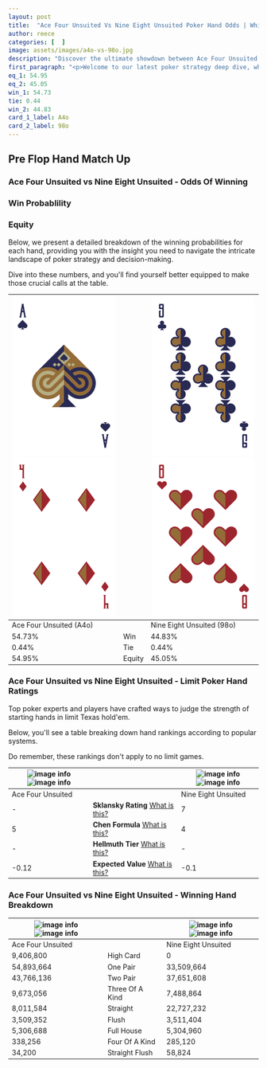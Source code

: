 ```yaml
---
layout: post
title:  "Ace Four Unsuited Vs Nine Eight Unsuited Poker Hand Odds | Which Is The Better Hand In Poker? A Complete Guide"
author: reece
categories: [  ]
image: assets/images/a4o-vs-98o.jpg
description: "Discover the ultimate showdown between Ace Four Unsuited and Nine Eight Unsuited in poker! Uncover the odds, strategies, and scenarios where one hand triumphs over the other. Get ready to up your poker game with this thrilling analysis."
first_paragraph: "<p>Welcome to our latest poker strategy deep dive, where we're pitting two distinct hands against each other in a high-stakes showdown: Ace Four Unsuited vs Nine Eight Unsuited.</p><p>In the dynamic world of poker, every decision counts, and knowing which hand holds the upper hand is key to your success at the table.</p><p>In this article, we'll dissect these two hands, explore the scenarios where one dominates the other, and equip you with the knowledge to make strategic choices that can tip the odds in your favor.</p><p>Get ready to unravel the intriguing dynamics of these poker hands and elevate your game to new heights.</p>"
eq_1: 54.95
eq_2: 45.05
win_1: 54.73
tie: 0.44
win_2: 44.83
card_1_label: A4o
card_2_label: 98o
---
```




[comment]: # (sp0)

## Pre Flop Hand Match Up

<div class="table hand-ratings" markdown="1"> 



### Ace Four Unsuited vs Nine Eight Unsuited - Odds Of Winning


  
<div class="row graphs"> 
<div class="col-lg-6">
    <h3>Win Probablility</h3>
    <canvas id="WinChart"></canvas>
</div>
<div class="col-lg-6">
    <h3>Equity</h3>
    <canvas id="EquityChart"></canvas>
</div>
</div>

  Below, we present a detailed breakdown of the winning probabilities for each hand, providing you with the insight you need to navigate the intricate landscape of poker strategy and decision-making. 

Dive into these numbers, and you'll find yourself better equipped to make those crucial calls at the table.


    
| ![image info](assets/images/hand1/a.png) ![image info](assets/images/hand1/4o.png) |  | ![image info](assets/images/hand2/9.png) ![image info](assets/images/hand2/8o.png) |
| -------- | -------- | -------- |
| Ace Four Unsuited (A4o) |  | Nine Eight Unsuited (98o) |
| 54.73% | Win | 44.83% |
| 0.44% | Tie | 0.44% |
| 54.95% | Equity | 45.05% |




[comment]: # (sp1)



### Ace Four Unsuited vs Nine Eight Unsuited - Limit Poker Hand Ratings

Top poker experts and players have crafted ways to judge the strength of starting hands in limit Texas hold'em. 

Below, you'll see a table breaking down hand rankings according to popular systems. 

Do remember, these rankings don't apply to no limit games.


    
| ![image info](https://www.riverpairs.com/assets/images/hand1/a.png) ![image info](https://www.riverpairs.com/assets/images/hand1/4o.png) |  | ![image info](https://www.riverpairs.com/assets/images/hand2/9.png) ![image info](https://www.riverpairs.com/assets/images/hand2/8o.png) |
| -------- | -------- | -------- |
| Ace Four Unsuited |  | Nine Eight Unsuited |
| - | **Sklansky Rating** [What is this?](/sklansky-rating-explained) | 7 |
| 5 | **Chen Formula** [What is this?](/chen-formula-explained) | 4 |
| - | **Hellmuth Tier** [What is this?](/Hellmuth-tier-explained) | - |
| -0.12 | **Expected Value** [What is this?](/expected-value-explained) | -0.1 |




[comment]: # (sp2)



### Ace Four Unsuited vs Nine Eight Unsuited - Winning Hand Breakdown


    
| ![image info](https://www.riverpairs.com/assets/images/hand1/a.png) ![image info](https://www.riverpairs.com/assets/images/hand1/4o.png) |  | ![image info](https://www.riverpairs.com/assets/images/hand2/9.png) ![image info](https://www.riverpairs.com/assets/images/hand2/8o.png) |
| -------- | -------- | -------- |
| Ace Four Unsuited |  | Nine Eight Unsuited |
| 9,406,800 | High Card | 0 |
| 54,893,664 | One Pair | 33,509,664 |
| 43,766,136 | Two Pair | 37,651,608 |
| 9,673,056 | Three Of A Kind | 7,488,864 |
| 8,011,584 | Straight | 22,727,232 |
| 3,509,352 | Flush | 3,511,404 |
| 5,306,688 | Full House | 5,304,960 |
| 338,256 | Four Of A Kind | 285,120 |
| 34,200 | Straight Flush | 58,824 |




[comment]: # (sp3)



</div>

[comment]: # (sp4)



[comment]: # (sp5)


